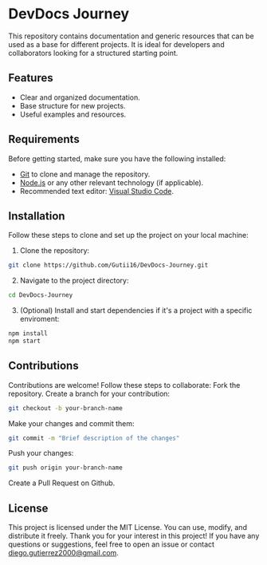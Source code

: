 # DevDocs Journey

This repository contains documentation and generic resources that can be used as a base for different projects. It is ideal for developers and collaborators looking for a structured starting point.

## Features

- Clear and organized documentation.
- Base structure for new projects.
- Useful examples and resources.

## Requirements

Before getting started, make sure you have the following installed:

- [Git](https://git-scm.com/) to clone and manage the repository.
- [Node.js](https://nodejs.org/) or any other relevant technology (if applicable).
- Recommended text editor: [Visual Studio Code](https://code.visualstudio.com/).

## Installation

Follow these steps to clone and set up the project on your local machine:

1. Clone the repository:

```bash
git clone https://github.com/Gutii16/DevDocs-Journey.git
```

2. Navigate to the project directory:

```bash 
cd DevDocs-Journey 
```

3. (Optional) Install and start dependencies if it's a project with a specific enviroment:

```bash 
npm install
npm start
```

## Contributions

Contributions are welcome! Follow these steps to collaborate:
Fork the repository.
Create a branch for your contribution:

```bash 
git checkout -b your-branch-name
``` 

Make your changes and commit them:

```bash
git commit -m "Brief description of the changes"
```

Push your changes:

```bash 
git push origin your-branch-name

```

Create a Pull Request on Github.

## License

This project is licensed under the MIT License. You can use, modify, and distribute it freely.
Thank you for your interest in this project! If you have any questions or suggestions, feel free to open an issue or contact diego.gutierrez2000@gmail.com.